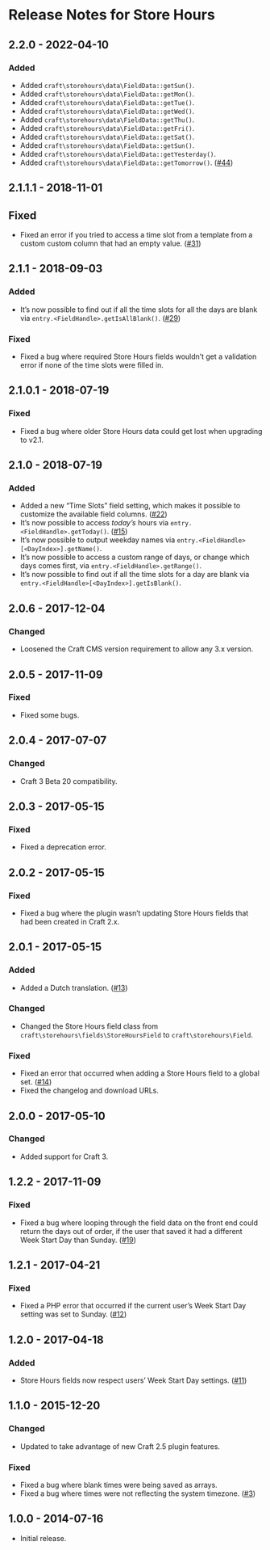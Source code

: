 # Release Notes for Store Hours

## 2.2.0 - 2022-04-10

### Added
- Added `craft\storehours\data\FieldData::getSun()`.
- Added `craft\storehours\data\FieldData::getMon()`.
- Added `craft\storehours\data\FieldData::getTue()`.
- Added `craft\storehours\data\FieldData::getWed()`.
- Added `craft\storehours\data\FieldData::getThu()`.
- Added `craft\storehours\data\FieldData::getFri()`.
- Added `craft\storehours\data\FieldData::getSat()`.
- Added `craft\storehours\data\FieldData::getSun()`.
- Added `craft\storehours\data\FieldData::getYesterday()`.
- Added `craft\storehours\data\FieldData::getTomorrow()`. ([#44](https://github.com/craftcms/store-hours/pull/44))

## 2.1.1.1 - 2018-11-01

## Fixed
- Fixed an error if you tried to access a time slot from a template from a custom custom column that had an empty value. ([#31](https://github.com/craftcms/store-hours/issues/31))

## 2.1.1 - 2018-09-03

### Added
- It’s now possible to find out if all the time slots for all the days are blank via `entry.<FieldHandle>.getIsAllBlank()`. ([#29](https://github.com/craftcms/store-hours/pull/29))

### Fixed
- Fixed a bug where required Store Hours fields wouldn’t get a validation error if none of the time slots were filled in. 

## 2.1.0.1 - 2018-07-19

### Fixed
- Fixed a bug where older Store Hours data could get lost when upgrading to v2.1.

## 2.1.0 - 2018-07-19

### Added
- Added a new “Time Slots” field setting, which makes it possible to customize the available field columns. ([#22](https://github.com/craftcms/store-hours/issues/22))
- It’s now possible to access _today’s_ hours via `entry.<FieldHandle>.getToday()`. ([#15](https://github.com/craftcms/store-hours/issues/15))
- It’s now possible to output weekday names via `entry.<FieldHandle>[<DayIndex>].getName()`.
- It’s now possible to access a custom range of days, or change which days comes first, via `entry.<FieldHandle>.getRange()`.
- It’s now possible to find out if all the time slots for a day are blank via `entry.<FieldHandle>[<DayIndex>].getIsBlank()`.

## 2.0.6 - 2017-12-04

### Changed
- Loosened the Craft CMS version requirement to allow any 3.x version.

## 2.0.5 - 2017-11-09

### Fixed
- Fixed some bugs.

## 2.0.4 - 2017-07-07

### Changed
- Craft 3 Beta 20 compatibility.

## 2.0.3 - 2017-05-15

### Fixed
- Fixed a deprecation error.

## 2.0.2 - 2017-05-15

### Fixed
- Fixed a bug where the plugin wasn’t updating Store Hours fields that had been created in Craft 2.x.

## 2.0.1 - 2017-05-15

### Added
- Added a Dutch translation. ([#13](https://github.com/craftcms/store-hours/pull/13))

### Changed
- Changed the Store Hours field class from `craft\storehours\fields\StoreHoursField` to `craft\storehours\Field`.

### Fixed
- Fixed an error that occurred when adding a Store Hours field to a global set. ([#14](https://github.com/craftcms/store-hours/pull/14))
- Fixed the changelog and download URLs.

## 2.0.0 - 2017-05-10

### Changed
- Added support for Craft 3.

## 1.2.2 - 2017-11-09

### Fixed
- Fixed a bug where looping through the field data on the front end could return the days out of order, if the user that saved it had a different Week Start Day than Sunday. ([#19](https://github.com/craftcms/store-hours/issues/19))

## 1.2.1 - 2017-04-21

### Fixed
- Fixed a PHP error that occurred if the current user’s Week Start Day setting was set to Sunday. ([#12](https://github.com/craftcms/store-hours/issues/12))

## 1.2.0 - 2017-04-18

### Added
- Store Hours fields now respect users’ Week Start Day settings. ([#11](https://github.com/craftcms/store-hours/issues/11))

## 1.1.0 - 2015-12-20

### Changed
- Updated to take advantage of new Craft 2.5 plugin features.

### Fixed
- Fixed a bug where blank times were being saved as arrays.
- Fixed a bug where times were not reflecting the system timezone. ([#3](https://github.com/craftcms/store-hours/issues/3))

## 1.0.0 - 2014-07-16

- Initial release.
